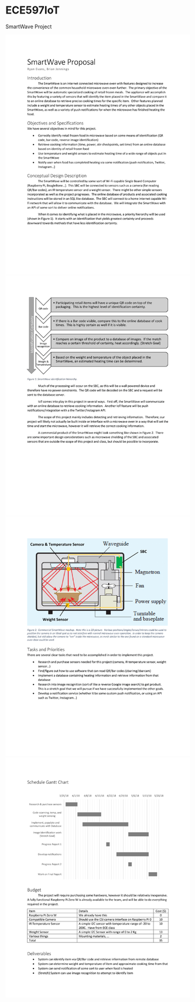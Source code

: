 # ECE597IoT
SmartWave Project

![alt text](ProposalPNG/1.png "Proposal Page 1")
![alt text](ProposalPNG/2.png "Proposal Page 2")
![alt text](ProposalPNG/3.png "Proposal Page 3")
![alt text](ProposalPNG/4.png "Proposal Page 4")